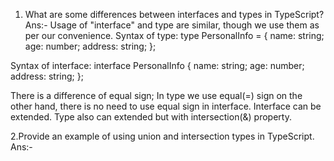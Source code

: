 1. What are some differences between interfaces and types in TypeScript?
 Ans:- Usage of "interface" and type are similar, though we use them as per our convenience.
Syntax of type:
type PersonalInfo = {
name: string;
age: number;
address: string;
};

Syntax of interface:
interface PersonalInfo {
name: string;
age: number;
address: string;
};

There is a difference of equal sign; In type we use equal(=) sign on the other hand, there is no need to use equal sign in interface.
Interface can be extended. Type also can extended but with intersection(&) property.

2.Provide an example of using union and intersection types in TypeScript.
Ans:-  
